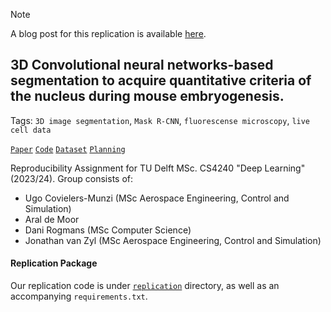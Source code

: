 > [!NOTE]
> A blog post for this replication is available [here](https://jvanzyl1.github.io/3D-nuclei-segmentation-reproduction/README.html#fig:segmentation-pipeline). 

## 3D Convolutional neural networks-based segmentation to acquire quantitative criteria of the nucleus during mouse embryogenesis.
Tags: `3D image segmentation`, `Mask R-CNN`, `fluorescense microscopy`, `live cell data`

[`Paper`](https://www.nature.com/articles/s41540-020-00152-8) 
[`Code`](https://github.com/funalab/QCANet) 
[`Dataset`](https://bbbc.broadinstitute.org/BBBC050) 
[`Planning`](./replication/readme.md)

Reproducibility Assignment for TU Delft MSc. CS4240 "Deep Learning" (2023/24). Group consists of:
  - Ugo Covielers-Munzi (MSc Aerospace Engineering, Control and Simulation)
  - Aral de Moor
  - Dani Rogmans (MSc Computer Science)
  - Jonathan van Zyl (MSc Aerospace Engineering, Control and Simulation)

#### Replication Package
Our replication code is under [`replication`](./replication) directory, as well as an accompanying `requirements.txt`. 


<!-- 
## Deep Learning Paper Presentation: The Low-Rank Simplicity Bias in Deep Networks
[Planning](DL%20Paper%20Presentation.md), [Slides](https://docs.google.com/presentation/d/1-04EHADRGHqYiPSOr5KH_o4rRuQgKBw9_mDBbx53m0k/edit#slide=id.g2bc2c0ee650_1_45)
- Slides: (https://www.icloud.com/keynote/062utDAAv3aiJ8VWjTMNuFqpw#DL_Paper_Presentation)
-->

